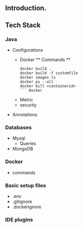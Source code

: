 ## Introduction.

## Tech Stack

### Java
- Configurations
   -  Docker
      ** Commands **
      ``` Docker
      docker build . 
      docker build -f customfile
      docker images ls
      docker ps --all
      docker kill <containerid>
      ``` Docker
   -  Metric
   -  security
 
- Annotations

### Databases
 - Mysql
   - Queries 
 - MongoDB

### Docker
  - commands



### Basic setup files
 - .env
 - .gitignore
 - .dockerignore


### IDE plugins

